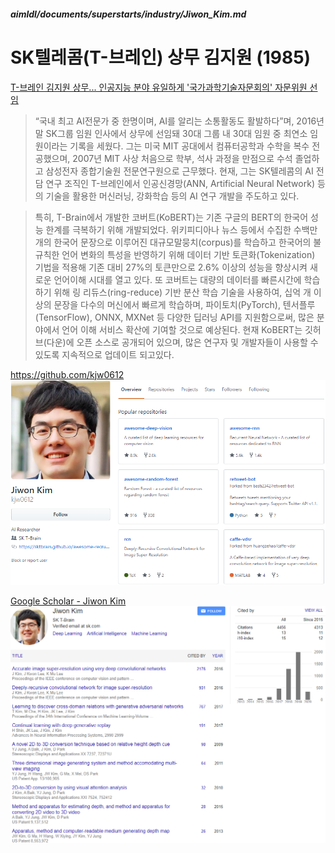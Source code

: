 ##### aimldl/documents/superstarts/industry/Jiwon_Kim.md

# SK텔레콤(T-브레인) 상무 김지원 (1985)

[T-브레인 김지원 상무... 인공지능 분야 유일하게 '국가과학기술자문회의' 자문위원 선임](http://www.aitimes.kr/news/articleView.html?idxno=15630)
> “국내 최고 AI전문가 중 한명이며, AI를 알리는 소통활동도 활발하다”며, 2016년말 SK그룹 임원 인사에서 상무에 선임돼 30대 그룹 내 30대 임원 중 최연소 임원이라는 기록을 세웠다. 그는 미국 MIT 공대에서 컴퓨터공학과 수학을 복수 전공했으며, 2007년 MIT 사상 처음으로 학부, 석사 과정을 만점으로 수석 졸업하고 삼성전자 종합기술원 전문연구원으로 근무했다. 현재, 그는 SK텔레콤의 AI 전담 연구 조직인 T-브레인에서 인공신경망(ANN, Artificial Neural Network) 등의 기술을 활용한 머신러닝, 강화학습 등의 AI 연구 개발을 주도하고 있다.

> 특히, T-Brain에서 개발한 코버트(KoBERT)는 기존 구글의 BERT의 한국어 성능 한계를 극복하기 위해 개발되었다. 위키피디아나 뉴스 등에서 수집한 수백만 개의 한국어 문장으로 이루어진 대규모말뭉치(corpus)를 학습하고 한국어의 불규칙한 언어 변화의 특성을 반영하기 위해 데이터 기반 토큰화(Tokenization) 기법을 적용해 기존 대비 27%의 토큰만으로 2.6% 이상의 성능을 향상시켜 새로운 언어이해 시대를 열고 있다. 또 코버트는 대량의 데이터를 빠른시간에 학습하기 위해 링 리듀스(ring-reduce) 기반 분산 학습 기술을 사용하여, 십억 개 이상의 문장을 다수의 머신에서 빠르게 학습하며, 파이토치(PyTorch), 텐서플루(TensorFlow), ONNX, MXNet 등 다양한 딥러닝 API를 지원함으로써, 많은 분야에서 언어 이해 서비스 확산에 기여할 것으로 예상된다. 현재 KoBERT는 깃허브(다운)에 오픈 소스로 공개되어 있으며, 많은 연구자 및 개발자들이 사용할 수 있도록 지속적으로 업데이트 되고있다.

https://github.com/kjw0612
<img src="images/Jiwon_kim-github.png">

[Google Scholar - Jiwon Kim](https://scholar.google.com/citations?user=xhvzHFAAAAAJ&hl=en)
<img src="images/Jiwon_kim-google_scholar.png">
